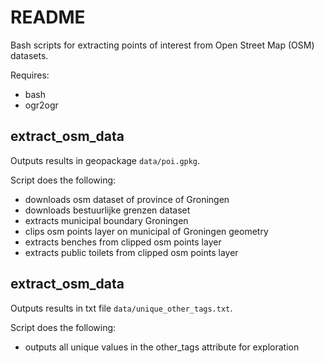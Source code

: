 # README

Bash scripts for extracting points of interest from Open Street Map (OSM) datasets.

Requires:
- bash
- ogr2ogr

## extract_osm_data

Outputs results in geopackage `data/poi.gpkg`.

Script does the following:
- downloads osm dataset of province of Groningen
- downloads bestuurlijke grenzen dataset
- extracts municipal boundary Groningen
- clips osm points layer on municipal of Groningen geometry
- extracts benches from clipped osm points layer
- extracts public toilets from clipped osm points layer

## extract_osm_data

Outputs results in txt file `data/unique_other_tags.txt`. 

Script does the following:
- outputs all unique values in the other_tags attribute  for exploration
